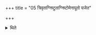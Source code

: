 +++
title = "05 त्रिवृताग्निष्टुताग्निष्टोमेनापूतो यजेत"

+++

<details><summary>थिते</summary>

5. An impure one should perform a nine-versed Agniṣṭut Agiṣṭoma sacrifice.  

[^1]: Cf. TMB XVII.5.3-5. 
</details>
